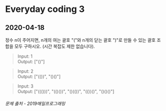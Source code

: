 Everyday coding 3
=================
2020-04-18
----------

정수 n이 주어지면, n개의 여는 괄호 "("와 n개의 닫는 괄호 ")"로 만들 수 있는 괄호 조합을 모두 구하시오. (시간 복잡도 제한 없습니다).

> Input: 1  
  Output: ["()"]

> Input: 2  
  Output: ["(())", "()()"]

> Input: 3  
  Output: ["((()))", "(()())", "()(())", "(())()", "()()()"]

###### *문제 출처 - 2019매일프로그래밍*
